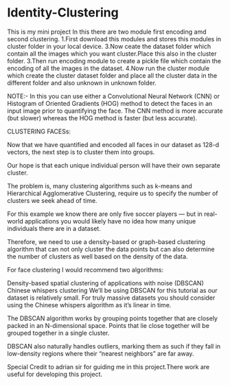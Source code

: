 # Identity-Clustering
This is my mini project
 In this there are two module first encoding amd second clustering.
 1.First download this modules and stores this modules in cluster folder in your local device.
 3.Now ceate the dataset folder which contain all the images which you want cluster.Place this also in the cluster folder.
 3.Then run encoding module to create a pickle file which contain the encoding of all the images in the dataset.
 4.Now run the cluster module which create the cluster dataset folder and place all the cluster data in the different folder and also        unknown in unknown folder.
 
 NOTE:- In this you can use either a Convolutional Neural Network (CNN) or Histogram of Oriented Gradients (HOG) method to detect the faces in an input image prior to quantifying the face. The CNN method is more accurate (but slower) whereas the HOG method is faster (but less accurate).
 
CLUSTERING FACESs:
 
Now that we have quantified and encoded all faces in our dataset as 128-d vectors, the next step is to cluster them into groups.

Our hope is that each unique individual person will have their own separate cluster.

The problem is, many clustering algorithms such as k-means and Hierarchical Agglomerative Clustering, require us to specify the number of clusters we seek ahead of time.

For this example we know there are only five soccer players — but in real-world applications you would likely have no idea how many unique individuals there are in a dataset.

Therefore, we need to use a density-based or graph-based clustering algorithm that can not only cluster the data points but can also determine the number of clusters as well based on the density of the data.

For face clustering I would recommend two algorithms:

Density-based spatial clustering of applications with noise (DBSCAN)
Chinese whispers clustering
We’ll be using DBSCAN for this tutorial as our dataset is relatively small. For truly massive datasets you should consider using the Chinese whispers algorithm as it’s linear in time.

The DBSCAN algorithm works by grouping points together that are closely packed in an N-dimensional space. Points that lie close together will be grouped together in a single cluster.

DBSCAN also naturally handles outliers, marking them as such if they fall in low-density regions where their “nearest neighbors” are far away.


Special Credit to adrian sir for guiding me in this project.There work are useful for developing this project.
